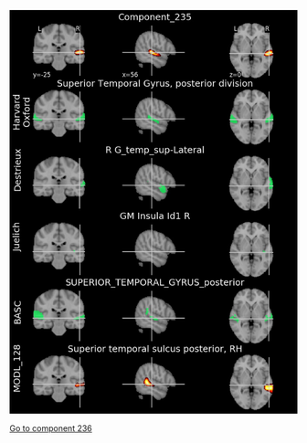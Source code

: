 


![235](preliminary/235.jpg "Component 235")

[Go to component 236](https://parietal-inria.github.io/MODL_atlas/512/236 "Component 236")
